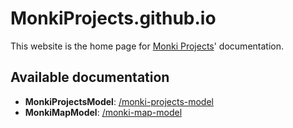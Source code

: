 # MonkiProjects.github.io

This website is the home page for [Monki Projects](https://monkiprojects.com)' documentation.

## Available documentation

- **MonkiProjectsModel**: [/monki-projects-model](https://monkiprojects.github.io/monki-projects-model/)
- **MonkiMapModel**: [/monki-map-model](https://monkiprojects.github.io/monki-map-model/)
